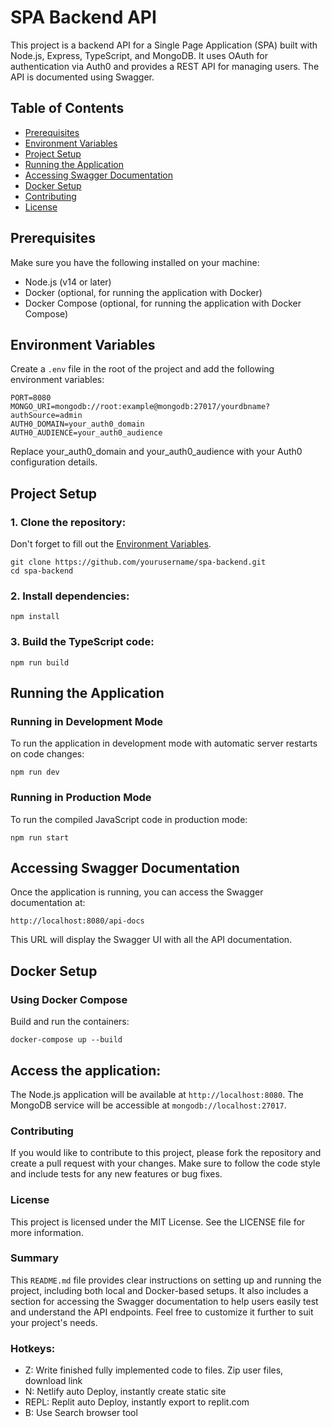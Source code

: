 # SPA Backend API

This project is a backend API for a Single Page Application (SPA) built with Node.js, Express, TypeScript, and MongoDB. It uses OAuth for authentication via Auth0 and provides a REST API for managing users. The API is documented using Swagger.

## Table of Contents

- [Prerequisites](#prerequisites)
- [Environment Variables](#environment-variables)
- [Project Setup](#project-setup)
- [Running the Application](#running-the-application)
- [Accessing Swagger Documentation](#accessing-swagger-documentation)
- [Docker Setup](#docker-setup)
- [Contributing](#contributing)
- [License](#license)

## Prerequisites

Make sure you have the following installed on your machine:

- Node.js (v14 or later)
- Docker (optional, for running the application with Docker)
- Docker Compose (optional, for running the application with Docker Compose)

## Environment Variables

Create a `.env` file in the root of the project and add the following environment variables:

```env
PORT=8080
MONGO_URI=mongodb://root:example@mongodb:27017/yourdbname?authSource=admin
AUTH0_DOMAIN=your_auth0_domain
AUTH0_AUDIENCE=your_auth0_audience
```

Replace your_auth0_domain and your_auth0_audience with your Auth0 configuration details.

## Project Setup

### 1. Clone the repository:
Don't forget to fill out the [Environment Variables](#environment-variables).
```
git clone https://github.com/yourusername/spa-backend.git
cd spa-backend
```

### 2. Install dependencies:
```
npm install
```

### 3. Build the TypeScript code:

```
npm run build
```

## Running the Application
### Running in Development Mode

To run the application in development mode with automatic server restarts on code changes:

```
npm run dev
```

### Running in Production Mode

To run the compiled JavaScript code in production mode:

```
npm run start
```

## Accessing Swagger Documentation
Once the application is running, you can access the Swagger documentation at:

```
http://localhost:8080/api-docs
```
This URL will display the Swagger UI with all the API documentation.

## Docker Setup
### Using Docker Compose
Build and run the containers:

```
docker-compose up --build
```

## Access the application:

The Node.js application will be available at `http://localhost:8080`.
The MongoDB service will be accessible at `mongodb://localhost:27017`.

### Contributing
If you would like to contribute to this project, please fork the repository and create a pull request with your changes. Make sure to follow the code style and include tests for any new features or bug fixes.

### License
This project is licensed under the MIT License. See the LICENSE file for more information.

### Summary

This `README.md` file provides clear instructions on setting up and running the project, including both local and Docker-based setups. It also includes a section for accessing the Swagger documentation to help users easily test and understand the API endpoints. Feel free to customize it further to suit your project's needs.

### Hotkeys:
- Z: Write finished fully implemented code to files. Zip user files, download link
- N: Netlify auto Deploy, instantly create static site
- REPL: Replit auto Deploy, instantly export to replit.com
- B: Use Search browser tool
